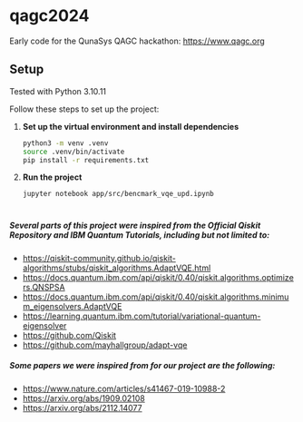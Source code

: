 # qagc2024

Early code for the QunaSys QAGC hackathon: https://www.qagc.org
## Setup

Tested with Python 3.10.11

Follow these steps to set up the project:

1. **Set up the virtual environment and install dependencies**
   ```bash
   python3 -m venv .venv
   source .venv/bin/activate
   pip install -r requirements.txt
   ```

2. **Run the project**
   ```bash
   jupyter notebook app/src/bencmark_vqe_upd.ipynb
   ```
#
##### Several parts of this project were inspired from the Official Qiskit Repository and IBM Quantum Tutorials, including but not limited to:
* https://qiskit-community.github.io/qiskit-algorithms/stubs/qiskit_algorithms.AdaptVQE.html <br>
* https://docs.quantum.ibm.com/api/qiskit/0.40/qiskit.algorithms.optimizers.QNSPSA <br>
* https://docs.quantum.ibm.com/api/qiskit/0.40/qiskit.algorithms.minimum_eigensolvers.AdaptVQE <br>
* https://learning.quantum.ibm.com/tutorial/variational-quantum-eigensolver
* https://github.com/Qiskit
* https://github.com/mayhallgroup/adapt-vqe
##### Some papers we were inspired from for our project are the following:
* https://www.nature.com/articles/s41467-019-10988-2
* https://arxiv.org/abs/1909.02108
* https://arxiv.org/abs/2112.14077
